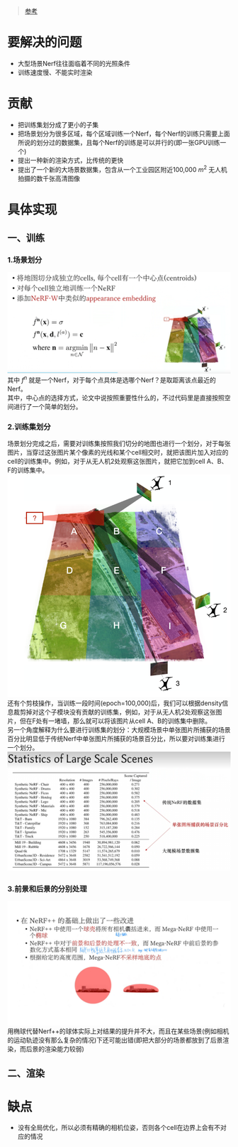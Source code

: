 > [参考](https://drive.google.com/drive/folders/1jIr8dkvefrQmv737fFm2isiT6tqpbTbv)

# 要解决的问题
* 大型场景Nerf往往面临着不同的光照条件
* 训练速度慢、不能实时渲染

# 贡献
* 把训练集划分成了更小的子集
* 把场景划分为很多区域，每个区域训练一个Nerf，每个Nerf的训练只需要上面所说的划分过的数据集，且每个Nerf的训练是可以并行的(即一张GPU训练一个)
* 提出一种新的渲染方式，比传统的更快
* 提出了一个新的大场景数据集，包含从一个工业园区附近100,000 ${m^2}$ 无人机拍摄的数千张高清图像

# 具体实现
## 一、训练
### 1.场景划分
![Spatial-partitioning](https://github.com/gjgjgjfff/Nerf_Learn/blob/main/img/Mega-Nerf/Spatial-partitioning.png)
其中 ${f^n}$ 就是一个Nerf，对于每个点具体是选哪个Nerf？是取距离该点最近的Nerf。  
其中，中心点的选择方式，论文中说按照重要性什么的，不过代码里是直接按照空间进行了一个简单的划分。
### 2.训练集划分
场景划分完成之后，需要对训练集按照我们切分的地图也进行一个划分，对于每张图片，当穿过这张图片某个像素的光线和某个cell相交时，就把该图片加入对应的cell的训练集中。例如，对于从无人机2处观察这张图片，就把它加到cell A、B、F的训练集中。  
![drone2](https://github.com/gjgjgjfff/Nerf_Learn/blob/main/img/Mega-Nerf/drone2.png)  
还有个剪枝操作，当训练一段时间(epoch=100,000)后，我们可以根据density信息裁剪掉对这个子模块没有贡献的训练集，例如，对于从无人机2处观察这张图片，但在F处有一堵墙，那么就可以将该图片从cell A、B的训练集中删除。    
另一个角度解释为什么要进行训练集的划分：大规模场景中单张图片所捕获的场景百分比明显低于传统Nerf中单张图片所捕获的场景百分比，所以要对训练集进行一个划分。
![Scene-Captured](https://github.com/gjgjgjfff/Nerf_Learn/blob/main/img/Mega-Nerf/Scene-Captured.png)
### 3.前景和后景的分别处理
![Foreground-and-background-decomposition](https://github.com/gjgjgjfff/Nerf_Learn/blob/main/img/Mega-Nerf/Foreground-and-background-decomposition.jpg)
用椭球代替Nerf++的球体实际上对结果的提升并不大，而且在某些场景(例如相机的运动轨迹没有那么复杂的情况)下还可能出错(即把大部分的场景都放到了后景渲染，而后景的渲染能力较弱)
## 二、渲染


# 缺点
* 没有全局优化，所以必须有精确的相机位姿，否则各个cell在边界上会有不对应的情况




